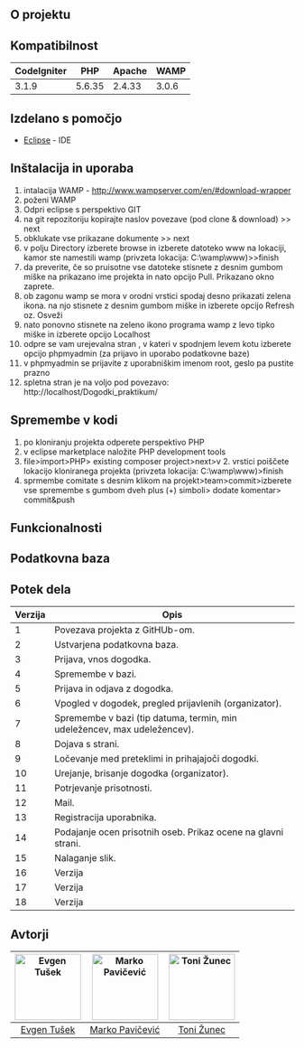 







## O projektu


## Kompatibilnost

|    CodeIgniter    | PHP	 |		Apache	|		WAMP	 |
| ----------------- |------|------|------|
|    3.1.9         | 5.6.35 |	2.4.33		|	3.0.6		 |



## Izdelano s pomočjo

* [Eclipse](https://www.jetbrains.com/idea/) - IDE



## Inštalacija in uporaba

1. intalacija WAMP - http://www.wampserver.com/en/#download-wrapper
2. poženi WAMP
3. Odpri eclipse s perspektivo GIT
4. na git repozitoriju kopirajte naslov povezave (pod clone & download) >> next
5. obklukate vse prikazane dokumente >> next
6. v polju Directory izberete browse in izberete datoteko www na lokaciji, kamor ste namestili wamp (privzeta lokacija: C:\wamp\www)>>finish
7. da preverite, če so pruisotne vse datoteke stisnete z desnim gumbom miške na prikazano ime projekta in nato opcijo Pull. Prikazano okno zaprete.
8. ob zagonu wamp se mora v orodni vrstici spodaj desno prikazati zelena ikona. na njo stisnete z desnim gumbom miške in izberete opcijo Refresh oz. Osveži
9. nato ponovno stisnete na zeleno ikono programa wamp z levo tipko miške in izberete opcijo Localhost
10. odpre se vam urejevalna stran , v kateri v spodnjem levem kotu izberete opcijo phpmyadmin (za prijavo in uporabo podatkovne baze)
11. v phpmyadmin se prijavite z uporabniškim imenom root, geslo pa pustite prazno
12. spletna stran je na voljo pod povezavo: http://localhost/Dogodki_praktikum/

## Spremembe v kodi
1. po kloniranju projekta odperete perspektivo PHP
2. v eclipse marketplace naložite PHP development tools
3. file>import>PHP> existing composer project>next>v 2. vrstici poiščete lokacijo kloniranega projekta (privzeta lokacija: C:\wamp\www)>finish
4. sprmembe comitate s desnim klikom na projekt>team>commit>izberete vse spremembe s gumbom dveh plus (+) simboli> dodate komentar> commit&push




## Funkcionalnosti








## Podatkovna baza


## Potek dela


|    Verzija    | Opis	 |
| -------- |------|
|      1  | 	Povezava projekta z GitHUb-om. |
|     2   | 	Ustvarjena podatkovna baza. |
|      3  | 	Prijava, vnos dogodka. |
|     4   | Spremembe v bazi.	 |
|    5    | 	Prijava in odjava z dogodka. |
|    6    | Vpogled v dogodek, pregled prijavlenih (organizator).	 |
|    7    | Spremembe v bazi (tip datuma, termin, min udeležencev, max udeležencev).	 |
|   8     | 	Dojava s strani. |
|   9     | Ločevanje med preteklimi in prihajajoči dogodki.	 |
|   10     | 	Urejanje, brisanje dogodka (organizator). |
|     11   | 	Potrjevanje prisotnosti. |
|     12   | Mail.	 |
|    13    | Registracija uporabnika.	 |
|    14    | Podajanje ocen prisotnih oseb.	Prikaz ocene na glavni strani. |
|     15   | 	Nalaganje slik. |
|      16  | Verzija	 |
|     17   | Verzija	 |
|     18   | 	Verzija |

## Avtorji
[<img alt="Evgen Tušek" src="https://avatars2.githubusercontent.com/u/39327068?s=460&v=4" width="117">](https://github.com/EvgennT)|[<img alt="Marko Pavičević" src="https://avatars2.githubusercontent.com/u/33724686?s=460&v=4" width="117">](https://github.com/PavicevicMarko)|[<img alt="Toni Žunec" src="https://avatars1.githubusercontent.com/u/33753063?s=460&v=4" width="117">](https://github.com/ZunecToni)|
:---: |:---: |:---: |
[Evgen Tušek](https://github.com/EvgennT) |[Marko Pavičević](https://github.com/PavicevicMarko) |[Toni Žunec](https://github.com/ZunecToni) |







